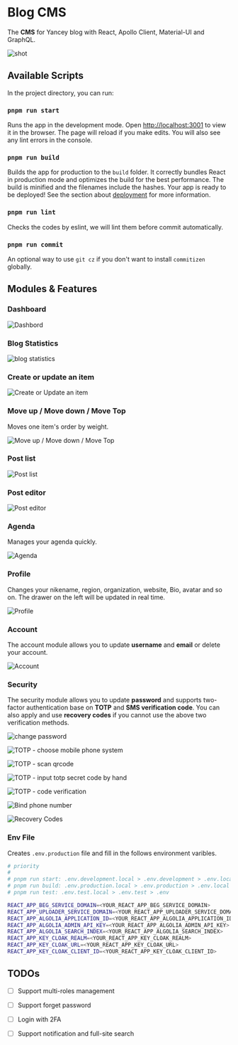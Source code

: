 
# Blog CMS

The **CMS** for Yancey blog with React, Apollo Client, Material-UI and GraphQL.

![shot](https://edge.yancey.app/beg/Jietu20200103-115157@2x.jpg)

## Available Scripts

In the project directory, you can run:

### `pnpm run start`

Runs the app in the development mode. Open [http://localhost:3001](http://localhost:3001) to view it in the browser. The page will reload if you make edits. You will also see any lint errors in the console.

### `pnpm run build`

Builds the app for production to the `build` folder. It correctly bundles React in production mode and optimizes the build for the best performance. The build is minified and the filenames include the hashes. Your app is ready to be deployed! See the section about [deployment](https://facebook.github.io/create-react-app/docs/deployment) for more information.

### `pnpm run lint`

Checks the codes by eslint, we will lint them before commit automatically.

### `pnpm run commit`

An optional way to use `git cz` if you don't want to install `commitizen` globally.

## Modules & Features

### Dashboard

![Dashbord](https://edge.yancey.app/beg/Jietu20200505-043334.jpg)

### Blog Statistics

![blog statistics](https://edge.yancey.app/beg/Jietu20200505-044146.jpg)

### Create or update an item

![Create or Update an item](https://edge.yancey.app/beg/Jietu20200518-225144.jpg)

### Move up / Move down / Move Top

Moves one item's order by weight.

![Move up / Move down / Move Top](https://edge.yancey.app/beg/Jietu20200505-043729.jpg)

### Post list

![Post list](https://edge.yancey.app/beg/Jietu20200518-225154.jpg)

### Post editor

![Post editor](https://edge.yancey.app/beg/Jietu20200518-225230.jpg)

### Agenda

Manages your agenda quickly.

![Agenda](https://edge.yancey.app/beg/Jietu20200505-044045.jpg)

### Profile

Changes your nikename, region, organization, website, Bio, avatar and so on. The drawer on the left will be updated in real time.

![Profile](https://edge.yancey.app/beg/Jietu20200505-044712.jpg)

### Account

The account module allows you to update **username** and **email** or delete your account.

![Account](https://edge.yancey.app/beg/Jietu20200505-044725.jpg)

### Security

The security module allows you to update **password** and supports two-factor authentication base on **TOTP** and **SMS verification code**. You can also apply and use **recovery codes** if you cannot use the above two verification methods.

![change password](https://edge.yancey.app/beg/Jietu20200505-045200.jpg)

![TOTP - choose mobile phone system](https://edge.yancey.app/beg/Jietu20200505-045213.jpg)

![TOTP - scan qrcode](https://edge.yancey.app/beg/Jietu20200505-045226.jpg)

![TOTP - input totp secret code by hand](https://edge.yancey.app/beg/Jietu20200505-045520.jpg)

![TOTP - code verification](https://edge.yancey.app/beg/Jietu20200505-045231.jpg)

![Bind phone number](https://edge.yancey.app/beg/Jietu20200505-045242.jpg)

![Recovery Codes](https://edge.yancey.app/beg/Jietu20200505-045251.jpg)

### Env File

Creates `.env.production` file and fill in the follows environment varibles.

```BASH
# priority
#
# pnpm run start: .env.development.local > .env.development > .env.local > .env
# pnpm run build: .env.production.local > .env.production > .env.local > .env
# pnpm run test: .env.test.local > .env.test > .env

REACT_APP_BEG_SERVICE_DOMAIN=<YOUR_REACT_APP_BEG_SERVICE_DOMAIN>
REACT_APP_UPLOADER_SERVICE_DOMAIN=<YOUR_REACT_APP_UPLOADER_SERVICE_DOMAIN>
REACT_APP_ALGOLIA_APPLICATION_ID=<YOUR_REACT_APP_ALGOLIA_APPLICATION_ID>
REACT_APP_ALGOLIA_ADMIN_API_KEY=<YOUR_REACT_APP_ALGOLIA_ADMIN_API_KEY>
REACT_APP_ALGOLIA_SEARCH_INDEX=<YOUR_REACT_APP_ALGOLIA_SEARCH_INDEX>
REACT_APP_KEY_CLOAK_REALM=<YOUR_REACT_APP_KEY_CLOAK_REALM>
REACT_APP_KEY_CLOAK_URL=<YOUR_REACT_APP_KEY_CLOAK_URL>
REACT_APP_KEY_CLOAK_CLIENT_ID=<YOUR_REACT_APP_KEY_CLOAK_CLIENT_ID>
```

## TODOs

- [ ] Support multi-roles management

- [ ] Support forget password

- [ ] Login with 2FA

- [ ] Support notification and full-site search

